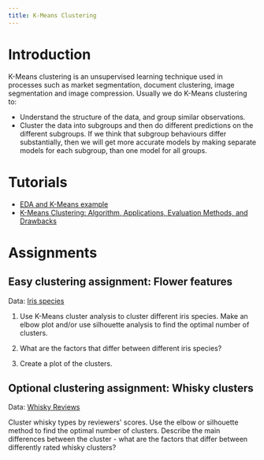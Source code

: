 ```yaml
---
title: K-Means Clustering
---
```


# Introduction
K-Means clustering is an unsupervised learning technique used in processes such as market segmentation, document clustering, image segmentation and image compression. Usually we do K-Means clustering to:

- Understand the structure of the data, and group similar observations.
- Cluster the data into subgroups and then do different predictions on the different subgroups.
If we think that subgroup behaviours differ substantially, then we will get more accurate models by making separate models for each subgroup, than one model for all groups.  


# Tutorials
- [EDA and K-Means example](https://www.kaggle.com/thebrownviking20/in-depth-eda-and-k-means-clustering)
- [K-Means Clustering: Algorithm, Applications, Evaluation Methods, and Drawbacks](https://towardsdatascience.com/k-means-clustering-algorithm-applications-evaluation-methods-and-drawbacks-aa03e644b48a)


# Assignments
## Easy clustering assignment: Flower features
Data: [Iris species](https://www.kaggle.com/shrutimechlearn/classification-with-iris-dataset/data)

1. Use K-Means cluster analysis to cluster different iris species. Make an elbow plot and/or use silhouette analysis to find the optimal number of clusters.

2. What are the factors that differ between different iris species?

3. Create a plot of the clusters.

## Optional clustering assignment: Whisky clusters
Data: [Whisky Reviews](https://www.kaggle.com/koki25ando/cluster-analysis-of-whisky-reviews-using-k-means/data)

Cluster whisky types by reviewers' scores. Use the elbow or silhouette method to find the optimal number of clusters. Describe the main differences between the cluster - what are the factors that differ between differently rated whisky clusters?  
